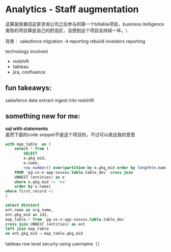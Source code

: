 # Analytics - Staff augmentation
这算是我重回这家咨询公司之后参与的第一个billable项目，business itelligence类型的项目算是自己的舒适区，没想到这个项目会持续一年。\

背景：
salesforce migration -》 reporting rebuild
investors reporting

technology involved
- redshift
- tableau
- jira, confluence



## fun takeawys:
salesforce data extract 
ingest into redshift

## something new for me:
**sql with statements**\
虽然下面的code snippet不是这个项目的，不过可以表达我的意思

```sql
with map_table  as (
    select * from (
        SELECT 
        e.gkg_mid, 
        e.name, 
        row_number() over(partition by e.gkg_mid order by length(e.name) desc) as first_record
    FROM `pg-xx-n-app-xxxxxx.table.table_dev` cross join
    UNNEST (entities) as e
    where e.gkg_mid != 'na'  
    order by e.name) 
where first_record =1 
)

select distinct 
ent.name as org_name, 
ent.gkg_mid as id1, 
map_table.* from `pg-xx-n-app-xxxxxx.table.table_dev` 
cross join UNNEST (entities) as ent
left join map_table 
on ent.gkg_mid = map_table.gkg_mid
```

tableau row level securty using username（）


